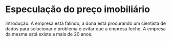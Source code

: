 # Especulação do preço imobiliário
Introdução:
A empresa está falindo, a dona está procurando um cientista de dados para solucionar o problema
e evitar que a empresa feche. A empresa da mesma está existe a mais de 20 anos.
